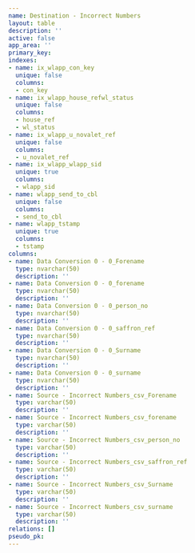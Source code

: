 ```yaml
---
name: Destination - Incorrect Numbers
layout: table
description: ''
active: false
app_area: ''
primary_key: 
indexes:
- name: ix_wlapp_con_key
  unique: false
  columns:
  - con_key
- name: ix_wlapp_house_refwl_status
  unique: false
  columns:
  - house_ref
  - wl_status
- name: ix_wlapp_u_novalet_ref
  unique: false
  columns:
  - u_novalet_ref
- name: ix_wlapp_wlapp_sid
  unique: true
  columns:
  - wlapp_sid
- name: wlapp_send_to_cbl
  unique: false
  columns:
  - send_to_cbl
- name: wlapp_tstamp
  unique: true
  columns:
  - tstamp
columns:
- name: Data Conversion 0 - 0_Forename
  type: nvarchar(50)
  description: ''
- name: Data Conversion 0 - 0_forename
  type: nvarchar(50)
  description: ''
- name: Data Conversion 0 - 0_person_no
  type: nvarchar(50)
  description: ''
- name: Data Conversion 0 - 0_saffron_ref
  type: nvarchar(50)
  description: ''
- name: Data Conversion 0 - 0_Surname
  type: nvarchar(50)
  description: ''
- name: Data Conversion 0 - 0_surname
  type: nvarchar(50)
  description: ''
- name: Source - Incorrect Numbers_csv_Forename
  type: varchar(50)
  description: ''
- name: Source - Incorrect Numbers_csv_forename
  type: varchar(50)
  description: ''
- name: Source - Incorrect Numbers_csv_person_no
  type: varchar(50)
  description: ''
- name: Source - Incorrect Numbers_csv_saffron_ref
  type: varchar(50)
  description: ''
- name: Source - Incorrect Numbers_csv_Surname
  type: varchar(50)
  description: ''
- name: Source - Incorrect Numbers_csv_surname
  type: varchar(50)
  description: ''
relations: []
pseudo_pk: 
---
```


